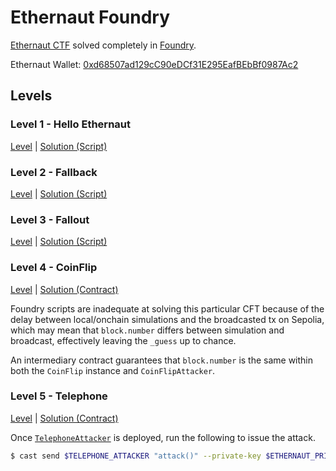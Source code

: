# Ethernaut Foundry

[Ethernaut CTF](https://ethernaut.openzeppelin.com/) solved completely in [Foundry](https://foundry.paradigm.xyz/).

Ethernaut Wallet: [0xd68507ad129cC90eDCf31E295EafBEbBf0987Ac2](0xd68507ad129cc90edcf31e295eafbebbf0987ac2)

## Levels

### Level 1 - Hello Ethernaut

[Level](levels/1-HelloEthernaut.sol) | [Solution (Script)](script/1-HelloEthernaut.s.sol)

### Level 2 - Fallback

[Level](levels/2-Fallback.sol) | [Solution (Script)](script/2-Fallback.s.sol)

### Level 3 - Fallout

[Level](levels/3-Fallout.sol) | [Solution (Script)](script/2-Fallout.s.sol)

### Level 4 - CoinFlip

[Level](levels/4-CoinFlip.sol) | [Solution (Contract)](src/4-CoinFlip.sol)

Foundry scripts are inadequate at solving this particular CFT because of the delay between local/onchain simulations and the broadcasted tx on Sepolia, which may mean that `block.number` differs between simulation and broadcast, effectively leaving the `_guess` up to chance.

An intermediary contract guarantees that `block.number` is the same within both the `CoinFlip` instance and `CoinFlipAttacker`.

### Level 5 - Telephone

[Level](levels/5-Telephone.sol) | [Solution (Contract)](src/5-Telephone.sol)

Once [`TelephoneAttacker`](src/5-Telephone.sol) is deployed, run the following to issue the attack.

```bash
$ cast send $TELEPHONE_ATTACKER "attack()" --private-key $ETHERNAUT_PRIVATE_KEY --rpc-url $SEPOLIA_RPC_URL
```
